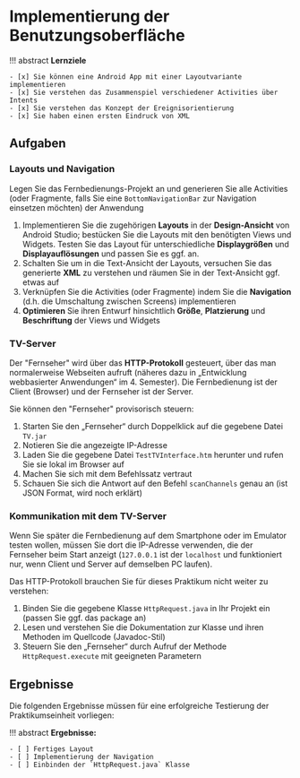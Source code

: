 # Implementierung der Benutzungsoberfläche


!!! abstract 
    **Lernziele**

    - [x] Sie können eine Android App mit einer Layoutvariante implementieren
    - [x] Sie verstehen das Zusammenspiel verschiedener Activities über Intents
    - [x] Sie verstehen das Konzept der Ereignisorientierung
    - [x] Sie haben einen ersten Eindruck von XML

## Aufgaben

### Layouts und Navigation

Legen Sie das Fernbedienungs-Projekt an und generieren Sie alle Activities (oder Fragmente, falls Sie eine `BottomNavigationBar` zur Navigation einsetzen möchten) der Anwendung

1. Implementieren Sie die zugehörigen **Layouts** in der **Design-Ansicht** von Android Studio; bestücken Sie die
Layouts mit den benötigten Views und Widgets. Testen Sie das Layout für unterschiedliche **Displaygrößen** und **Displayauflösungen** und passen Sie es ggf. an.
2. Schalten Sie um in die Text-Ansicht der Layouts, versuchen Sie das generierte **XML** zu verstehen und räumen Sie in der Text-Ansicht ggf. etwas auf
3. Verknüpfen Sie die Activities (oder Fragmente) indem Sie die **Navigation** (d.h. die Umschaltung zwischen Screens) implementieren
4. **Optimieren** Sie ihren Entwurf hinsichtlich **Größe**, **Platzierung** und **Beschriftung** der Views und Widgets


### TV-Server

Der "Fernseher" wird über das **HTTP-Protokoll** gesteuert, über das man normalerweise Webseiten aufruft (näheres dazu in „Entwicklung webbasierter Anwendungen“ im 4. Semester). Die Fernbedienung ist der Client (Browser) und der Fernseher ist der Server. 

Sie können den "Fernseher" provisorisch steuern:

1. Starten Sie den „Fernseher“ durch Doppelklick auf die gegebene Datei `TV.jar`
2. Notieren Sie die angezeigte IP-Adresse
3. Laden Sie die gegebene Datei `TestTVInterface.htm` herunter und rufen Sie sie lokal im Browser auf
4. Machen Sie sich mit dem Befehlssatz vertraut
5. Schauen Sie sich die Antwort auf den Befehl `scanChannels` genau an (ist JSON Format, wird noch erklärt)


### Kommunikation mit dem TV-Server

Wenn Sie später die Fernbedienung auf dem Smartphone oder im Emulator testen wollen, müssen Sie dort die IP-Adresse verwenden, die der Fernseher beim Start anzeigt (`127.0.0.1` ist der `localhost` und funktioniert nur, wenn Client und Server auf demselben PC laufen).

Das HTTP-Protokoll brauchen Sie für dieses Praktikum nicht weiter zu verstehen:

1. Binden Sie die gegebene Klasse `HttpRequest.java` in Ihr Projekt ein (passen Sie ggf. das package an)
2. Lesen und verstehen Sie die Dokumentation zur Klasse und ihren Methoden im Quellcode (Javadoc-Stil)
3. Steuern Sie den „Fernseher“ durch Aufruf der Methode `HttpRequest.execute` mit geeigneten Parametern

## Ergebnisse

Die folgenden Ergebnisse müssen für eine erfolgreiche Testierung der Praktikumseinheit vorliegen:

!!! abstract
    __Ergebnisse:__

    - [ ] Fertiges Layout
    - [ ] Implementierung der Navigation
    - [ ] Einbinden der `HttpRequest.java` Klasse